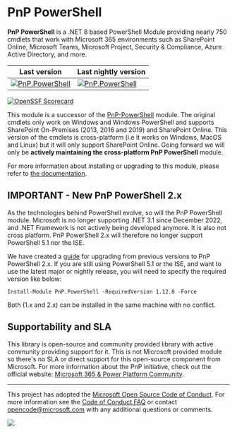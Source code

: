 ﻿# PnP PowerShell

**PnP PowerShell** is a .NET 8 based PowerShell Module providing nearly 750 cmdlets that work with Microsoft 365 environments such as SharePoint Online, Microsoft Teams, Microsoft Project, Security & Compliance, Azure Active Directory, and more.

Last version | Last nightly version
-------------|---------------------
[![PnP.PowerShell](https://img.shields.io/powershellgallery/v/pnp.powershell)](https://www.powershellgallery.com/packages/PnP.PowerShell/) | [![PnP.PowerShell](https://img.shields.io/powershellgallery/v/pnp.powershell?include_prereleases)](https://www.powershellgallery.com/packages/PnP.PowerShell/)

[![OpenSSF Scorecard](https://api.scorecard.dev/projects/github.com/pnp/powershell/badge)](https://scorecard.dev/viewer/?uri=github.com/pnp/powershell)

This module is a successor of the [PnP-PowerShell](https://github.com/pnp/pnp-powershell) module. The original cmdlets only work on Windows and Windows PowerShell and supports SharePoint On-Premises (2013, 2016 and 2019) and SharePoint Online. This version of the cmdlets is cross-platform (i.e it works on Windows, MacOS and Linux) but it will only support SharePoint Online. Going forward we will only be **actively maintaining the cross-platform PnP PowerShell** module.

For more information about installing or upgrading to this module, please refer to [the documentation](https://pnp.github.io/powershell/articles/index.html).

## IMPORTANT - New PnP PowerShell 2.x

As the technologies behind PowerShell evolve, so will the PnP PowerShell module. Microsoft is no longer supporting .NET 3.1 since December 2022, and .NET Framework is not actively being developed anymore. It is also not cross platform. PnP PowerShell 2.x will therefore no longer support PowerShell 5.1 nor the ISE. 

We have created a [guide](https://github.com/pnp/powershell/blob/dev/MIGRATE-1.0-to-2.0.md) for upgrading from previous versions to PnP PowerShell 2.x. If you are still using PowerShell 5.1 or the ISE, and want to use the latest major or nightly release, you will need to specify the required version like below: 

`Install-Module PnP.PowerShell -RequiredVersion 1.12.0 -Force`

Both (1.x and 2.x) can be installed in the same machine with no conflict.

## Supportability and SLA

This library is open-source and community provided library with active community providing support for it. This is not Microsoft provided module so there's no SLA or direct support for this open-source component from Microsoft. For more information about the PnP initiative, check out the official website: [Microsoft 365 & Power Platform Community](https://pnp.github.io).

---
This project has adopted the [Microsoft Open Source Code of Conduct](https://opensource.microsoft.com/codeofconduct/). For more information see the [Code of Conduct FAQ](https://opensource.microsoft.com/codeofconduct/faq/) or contact [opencode@microsoft.com](mailto:opencode@microsoft.com) with any additional questions or comments.


<img src="https://m365-visitor-stats.azurewebsites.net/pnp-powershell/readme" />
